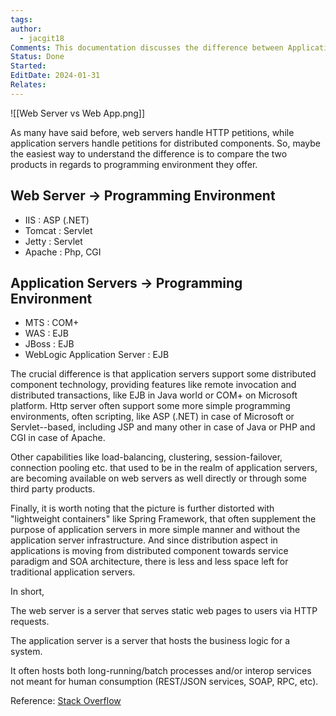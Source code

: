 ```yaml
---
tags: 
author:
  - jacgit18
Comments: This documentation discusses the difference between Application Server and Web Servers.
Status: Done
Started: 
EditDate: 2024-01-31
Relates:
---
```

![[Web Server vs Web App.png]]

As many have said before, web servers handle HTTP petitions, while application servers handle petitions for distributed components. So, maybe the easiest way to understand the difference is to compare the two products in regards to programming environment they offer. 

## Web Server -> Programming Environment 
- IIS : ASP (.NET) 
- Tomcat : Servlet 
- Jetty : Servlet 
- Apache : Php, CGI 

## Application Servers -> Programming Environment 
- MTS : COM+ 
- WAS : EJB 
- JBoss : EJB 
- WebLogic Application Server : EJB 

The crucial difference is that application servers support some distributed component technology, providing features like remote invocation and distributed transactions, like EJB in Java world or COM+ on Microsoft platform. Http server often support some more simple programming environments, often scripting, like ASP (.NET) in case of Microsoft or Servlet--based, including JSP and many other in case of Java or PHP and CGI in case of Apache. 

Other capabilities like load-balancing, clustering, session-failover, connection pooling etc. that used to be in the realm of application servers, are becoming available on web servers as well directly or through some third party products. 

Finally, it is worth noting that the picture is further distorted with "lightweight containers" like Spring Framework, that often supplement the purpose of application servers in more simple manner and without the application server infrastructure. And since distribution aspect in applications is moving from distributed component towards service paradigm and SOA architecture, there is less and less space left for traditional application servers. 

In short, 

The web server is a server that serves static web pages to users via HTTP requests. 

The application server is a server that hosts the business logic for a system. 

It often hosts both long-running/batch processes and/or interop services not meant for human consumption (REST/JSON services, SOAP, RPC, etc). 

Reference: [Stack Overflow](https://stackoverflow.com/questions/936197/what-is-the-difference-between-application-server-and-web-server#:~:text=In%20short,,SOAP,%20RPC,%20etc)